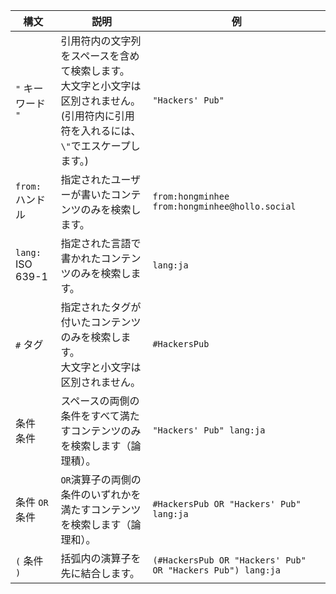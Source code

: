 | 構文              | 説明                                                                                                                                  | 例                                                     |
|-------------------|-------------------------------------------------------------------------------------------------------------------------------------|------------------------------------------------------|
| `"` キーワード `"` | 引用符内の文字列をスペースを含めて検索します。<br>大文字と小文字は区別されません。<br>(引用符内に引用符を入れるには、`\"`でエスケープします。) | `"Hackers' Pub"`                                      |
| `from:` ハンドル   | 指定されたユーザーが書いたコンテンツのみを検索します。                                                                                      | `from:hongminhee`<br>`from:hongminhee@hollo.social`  |
| `lang:` ISO 639-1 | 指定された言語で書かれたコンテンツのみを検索します。                                                                                        | `lang:ja`                                            |
| `#` タグ          | 指定されたタグが付いたコンテンツのみを検索します。<br>大文字と小文字は区別されません。                                                          | `#HackersPub`                                        |
| 条件 ` ` 条件      | スペースの両側の条件をすべて満たすコンテンツのみを検索します（論理積）。                                                                       | `"Hackers' Pub" lang:ja`                             |
| 条件 `OR` 条件     | `OR`演算子の両側の条件のいずれかを満たすコンテンツを検索します（論理和）。                                                                    | `#HackersPub OR "Hackers' Pub" lang:ja`              |
| `(` 条件 `)`      | 括弧内の演算子を先に結合します。                                                                                                          | `(#HackersPub OR "Hackers' Pub" OR "Hackers Pub") lang:ja` |
